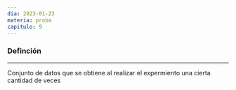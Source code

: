 ```yaml
---
dia: 2023-01-23
materia: proba
capitulo: 9
---
```

### Definción
---
Conjunto de datos que se obtiene al realizar el expermiento una cierta cantidad de veces